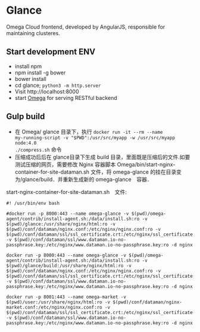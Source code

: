 # Glance

Omega Cloud frontend, developed by AngularJS, responsible for maintaining clusteres.


## Start development ENV

* install npm
* npm install -g bower
* bower install
* cd glance; `python3 -m http.server`
* Visit http://localhost:8000
* start [Omega](../omega/README.md) for serving RESTful backend

## Gulp build
* 在 Omega/ glance 目录下，执行 <code>docker run -it --rm --name my-running-script -v "$PWD":/usr/src/myapp -w /usr/src/myapp node:4.0 ./compress.sh</code> 命令
* 压缩成功后后在 glance目录下生成 build 目录，里面既是压缩后的文件.如要测试压缩的网页，需要修改 Nginx 容器脚本
  Omega/bin/start-nginx-container-for-site-dataman.sh 文件，将 omega-glance 的挂在目录变为/glance/build．并重新生成新的 omega-glance　容器．

start-nginx-container-for-site-dataman.sh　文件:
```
#! /usr/bin/env bash

#docker run -p 8000:443 --name omega-glance -v $(pwd)/omega-agent/contrib/install-agent.sh:/data/install.sh:ro -v $(pwd)/glance:/usr/share/nginx/html:ro -v $(pwd)/conf/dataman/nginx.conf:/etc/nginx/nginx.conf:ro -v $(pwd)/conf/dataman/ssl/ssl_certificate.crt:/etc/nginx/ssl_certificate.crt:ro -v $(pwd)/conf/dataman/ssl/www.dataman.io-no-passphrase.key:/etc/nginx/www.dataman.io-no-passphrase.key:ro -d nginx

docker run -p 8000:443 --name omega-glance -v $(pwd)/omega-agent/contrib/install-agent.sh:/data/install.sh:ro -v $(pwd)/glance/build:/usr/share/nginx/html:ro -v $(pwd)/conf/dataman/nginx.conf:/etc/nginx/nginx.conf:ro -v $(pwd)/conf/dataman/ssl/ssl_certificate.crt:/etc/nginx/ssl_certificate.crt:ro -v $(pwd)/conf/dataman/ssl/www.dataman.io-no-passphrase.key:/etc/nginx/www.dataman.io-no-passphrase.key:ro -d nginx

docker run -p 8001:443 --name omega-market -v $(pwd)/user:/usr/share/nginx/html:ro -v $(pwd)/conf/dataman/nginx-market.conf:/etc/nginx/nginx.conf:ro -v $(pwd)/conf/dataman/ssl/ssl_certificate.crt:/etc/nginx/ssl_certificate.crt:ro -v $(pwd)/conf/dataman/ssl/www.dataman.io-no-passphrase.key:/etc/nginx/www.dataman.io-no-passphrase.key:ro -d nginx
```
